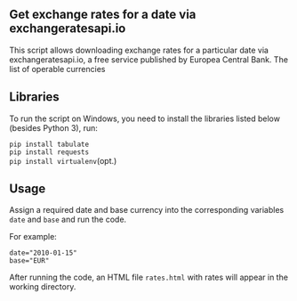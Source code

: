 ## Get exchange rates for a date via exchangeratesapi.io

This script allows downloading exchange rates for a particular date via exchangeratesapi.io, a free service published by Europea Central Bank. The list of operable currencies

## Libraries

To run the script on Windows, you need to install the libraries listed below (besides Python 3), run:

`pip install tabulate`  
`pip install requests`  
`pip install virtualenv`(opt.)


## Usage

Assign a required date and base currency into the corresponding variables `date` and `base` and run the code.

For example:

`date="2010-01-15"`  
`base="EUR"`

After running the code, an HTML file `rates.html` with rates will appear in the working directory.
